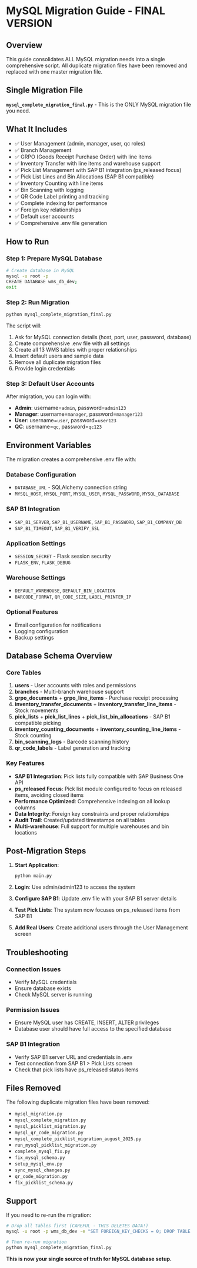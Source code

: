# MySQL Migration Guide - FINAL VERSION

## Overview
This guide consolidates ALL MySQL migration needs into a single comprehensive script. All duplicate migration files have been removed and replaced with one master migration file.

## Single Migration File
**`mysql_complete_migration_final.py`** - This is the ONLY MySQL migration file you need.

## What It Includes
- ✅ User Management (admin, manager, user, qc roles)
- ✅ Branch Management
- ✅ GRPO (Goods Receipt Purchase Order) with line items
- ✅ Inventory Transfer with line items and warehouse support
- ✅ Pick List Management with SAP B1 integration (ps_released focus)
- ✅ Pick List Lines and Bin Allocations (SAP B1 compatible)
- ✅ Inventory Counting with line items
- ✅ Bin Scanning with logging
- ✅ QR Code Label printing and tracking
- ✅ Complete indexing for performance
- ✅ Foreign key relationships
- ✅ Default user accounts
- ✅ Comprehensive .env file generation

## How to Run

### Step 1: Prepare MySQL Database
```bash
# Create database in MySQL
mysql -u root -p
CREATE DATABASE wms_db_dev;
exit
```

### Step 2: Run Migration
```bash
python mysql_complete_migration_final.py
```

The script will:
1. Ask for MySQL connection details (host, port, user, password, database)
2. Create comprehensive .env file with all settings
3. Create all 13 WMS tables with proper relationships
4. Insert default users and sample data
5. Remove all duplicate migration files
6. Provide login credentials

### Step 3: Default User Accounts
After migration, you can login with:
- **Admin**: username=`admin`, password=`admin123`
- **Manager**: username=`manager`, password=`manager123`
- **User**: username=`user`, password=`user123`
- **QC**: username=`qc`, password=`qc123`

## Environment Variables
The migration creates a comprehensive .env file with:

### Database Configuration
- `DATABASE_URL` - SQLAlchemy connection string
- `MYSQL_HOST`, `MYSQL_PORT`, `MYSQL_USER`, `MYSQL_PASSWORD`, `MYSQL_DATABASE`

### SAP B1 Integration
- `SAP_B1_SERVER`, `SAP_B1_USERNAME`, `SAP_B1_PASSWORD`, `SAP_B1_COMPANY_DB`
- `SAP_B1_TIMEOUT`, `SAP_B1_VERIFY_SSL`

### Application Settings
- `SESSION_SECRET` - Flask session security
- `FLASK_ENV`, `FLASK_DEBUG`

### Warehouse Settings
- `DEFAULT_WAREHOUSE`, `DEFAULT_BIN_LOCATION`
- `BARCODE_FORMAT`, `QR_CODE_SIZE`, `LABEL_PRINTER_IP`

### Optional Features
- Email configuration for notifications
- Logging configuration
- Backup settings

## Database Schema Overview

### Core Tables
1. **users** - User accounts with roles and permissions
2. **branches** - Multi-branch warehouse support
3. **grpo_documents** + **grpo_line_items** - Purchase receipt processing
4. **inventory_transfer_documents** + **inventory_transfer_line_items** - Stock movements
5. **pick_lists** + **pick_list_lines** + **pick_list_bin_allocations** - SAP B1 compatible picking
6. **inventory_counting_documents** + **inventory_counting_line_items** - Stock counting
7. **bin_scanning_logs** - Barcode scanning history
8. **qr_code_labels** - Label generation and tracking

### Key Features
- **SAP B1 Integration**: Pick lists fully compatible with SAP Business One API
- **ps_released Focus**: Pick list module configured to focus on released items, avoiding closed items
- **Performance Optimized**: Comprehensive indexing on all lookup columns
- **Data Integrity**: Foreign key constraints and proper relationships
- **Audit Trail**: Created/updated timestamps on all tables
- **Multi-warehouse**: Full support for multiple warehouses and bin locations

## Post-Migration Steps

1. **Start Application**:
   ```bash
   python main.py
   ```

2. **Login**: Use admin/admin123 to access the system

3. **Configure SAP B1**: Update .env file with your SAP B1 server details

4. **Test Pick Lists**: The system now focuses on ps_released items from SAP B1

5. **Add Real Users**: Create additional users through the User Management screen

## Troubleshooting

### Connection Issues
- Verify MySQL credentials
- Ensure database exists
- Check MySQL server is running

### Permission Issues
- Ensure MySQL user has CREATE, INSERT, ALTER privileges
- Database user should have full access to the specified database

### SAP B1 Integration
- Verify SAP B1 server URL and credentials in .env
- Test connection from SAP B1 > Pick Lists screen
- Check that pick lists have ps_released status items

## Files Removed
The following duplicate migration files have been removed:
- `mysql_migration.py`
- `mysql_complete_migration.py`
- `mysql_picklist_migration.py`
- `mysql_qr_code_migration.py`
- `mysql_complete_picklist_migration_august_2025.py`
- `run_mysql_picklist_migration.py`
- `complete_mysql_fix.py`
- `fix_mysql_schema.py`
- `setup_mysql_env.py`
- `sync_mysql_changes.py`
- `qr_code_migration.py`
- `fix_picklist_schema.py`

## Support
If you need to re-run the migration:
```bash
# Drop all tables first (CAREFUL - THIS DELETES DATA!)
mysql -u root -p wms_db_dev -e "SET FOREIGN_KEY_CHECKS = 0; DROP TABLE IF EXISTS users, branches, grpo_documents, grpo_line_items, inventory_transfer_documents, inventory_transfer_line_items, pick_lists, pick_list_lines, pick_list_bin_allocations, inventory_counting_documents, inventory_counting_line_items, bin_scanning_logs, qr_code_labels; SET FOREIGN_KEY_CHECKS = 1;"

# Then re-run migration
python mysql_complete_migration_final.py
```

**This is now your single source of truth for MySQL database setup.**